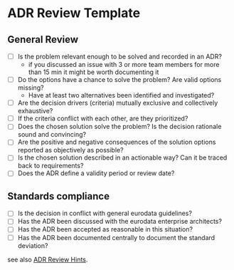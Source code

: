 # ADR Review Template

## General Review

* [ ] Is the problem relevant enough to be solved and recorded in an ADR?
  * if you discussed an issue with 3 or more team members for more than 15 min it might be worth documenting it
* [ ] Do the options have a chance to solve the problem? Are valid options missing?
  * Have at least two alternatives been identified and investigated?
* [ ] Are the decision drivers (criteria) mutually exclusive and collectively exhaustive?
* [ ] If the criteria conflict with each other, are they prioritized?
* [ ] Does the chosen solution solve the problem? Is the decision rationale sound and convincing?
* [ ] Are the positive and negative consequences of the solution options reported as objectively as possible?
* [ ] Is the chosen solution described in an actionable way? Can it be traced back to requirements?
* [ ] Does the ADR define a validity period or review date?

## Standards compliance

* [ ] Is the decision in conflict with general eurodata guidelines?
* [ ] Has the ADR been discussed with the eurodata enterprise architects?
* [ ] Has the ADR been accepted as reasonable in this situation?
* [ ] Has the ADR been documented centrally to document the standard deviation?

see also [ADR Review Hints](https://ozimmer.ch/practices/2023/04/05/ADRReview.html).
